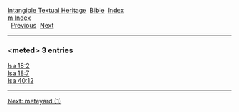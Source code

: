 [Intangible Textual Heritage](../../index)  [Bible](../index) 
[Index](index)   
[m Index](_m_)  
  [Previous](c07370)  [Next](c07372) 

------------------------------------------------------------------------

### &lt;meted&gt; 3 entries

[Isa 18:2](../kjv/isa018.htm#002)  
[Isa 18:7](../kjv/isa018.htm#007)  
[Isa 40:12](../kjv/isa040.htm#012)  

------------------------------------------------------------------------

[Next: meteyard (1)](c07372)
